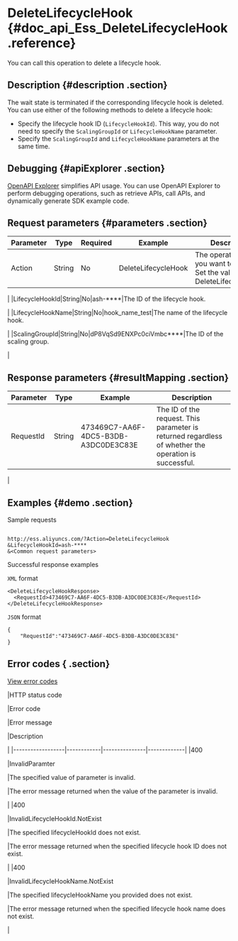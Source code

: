 # DeleteLifecycleHook {#doc_api_Ess_DeleteLifecycleHook .reference}

You can call this operation to delete a lifecycle hook.

## Description {#description .section}

The wait state is terminated if the corresponding lifecycle hook is deleted. You can use either of the following methods to delete a lifecycle hook:

-   Specify the lifecycle hook ID \(`LifecycleHookId`\). This way, you do not need to specify the `ScalingGroupId` or `LifecycleHookName` parameter.
-   Specify the `ScalingGroupId` and `LifecycleHookName` parameters at the same time.

## Debugging {#apiExplorer .section}

[OpenAPI Explorer](https://api.aliyun.com/#product=Ess&api=DeleteLifecycleHook) simplifies API usage. You can use OpenAPI Explorer to perform debugging operations, such as retrieve APIs, call APIs, and dynamically generate SDK example code.

## Request parameters {#parameters .section}

|Parameter|Type|Required|Example|Description|
|---------|----|--------|-------|-----------|
|Action|String|No|DeleteLifecycleHook|The operation that you want to perform. Set the value to DeleteLifecycleHook.

 |
|LifecycleHookId|String|No|ash-\*\*\*\*|The ID of the lifecycle hook.

 |
|LifecycleHookName|String|No|hook\_name\_test|The name of the lifecycle hook.

 |
|ScalingGroupId|String|No|dP8VqSd9ENXPc0ciVmbc\*\*\*\*|The ID of the scaling group.

 |

## Response parameters {#resultMapping .section}

|Parameter|Type|Example|Description|
|---------|----|-------|-----------|
|RequestId|String|473469C7-AA6F-4DC5-B3DB-A3DC0DE3C83E|The ID of the request. This parameter is returned regardless of whether the operation is successful.

 |

## Examples {#demo .section}

Sample requests

``` {#request_demo}

http://ess.aliyuncs.com/?Action=DeleteLifecycleHook
&LifecycleHookId=ash-****
&<Common request parameters>

```

Successful response examples

`XML` format

``` {#xml_return_success_demo}
<DeleteLifecycleHookResponse>
  <RequestId>473469C7-AA6F-4DC5-B3DB-A3DC0DE3C83E</RequestId> 
</DeleteLifecycleHookResponse>

```

`JSON` format

``` {#json_return_success_demo}
{
	"RequestId":"473469C7-AA6F-4DC5-B3DB-A3DC0DE3C83E"
}
```

## Error codes { .section}

[View error codes](https://error-center.aliyun.com/status/product/Ess)

|HTTP status code

|Error code

|Error message

|Description

|
|------------------|------------|---------------|-------------|
|400

|InvalidParamter

|The specified value of parameter is invalid.

|The error message returned when the value of the parameter is invalid.

|
|400

|InvalidLifecycleHookId.NotExist

|The specified lifecycleHookId does not exist.

|The error message returned when the specified lifecycle hook ID does not exist.

|
|400

|InvalidLifecycleHookName.NotExist

|The specified lifecycleHookName you provided does not exist.

|The error message returned when the specified lifecycle hook name does not exist.

|

